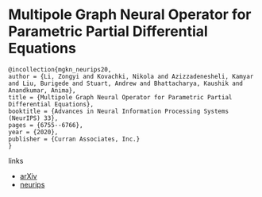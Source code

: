 # Multipole Graph Neural Operator for Parametric Partial Differential Equations

```
@incollection{mgkn_neurips20,
author = {Li, Zongyi and Kovachki, Nikola and Azizzadenesheli, Kamyar and Liu, Burigede and Stuart, Andrew and Bhattacharya, Kaushik and Anandkumar, Anima},
title = {Multipole Graph Neural Operator for Parametric Partial Differential Equations},
booktitle = {Advances in Neural Information Processing Systems (NeurIPS) 33},
pages = {6755--6766},
year = {2020},
publisher = {Curran Associates, Inc.}
}
```

links
- [arXiv](https://arxiv.org/abs/2006.09535)
- [neurips](https://papers.nips.cc//paper/2020/hash/4b21cf96d4cf612f239a6c322b10c8fe-Abstract.html)
